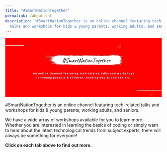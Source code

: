 ```yaml
---
title: "#SmartNationTogether"
permalink: /about-snt
description: "#SmartNationTogether is an online channel featuring tech-related
  talks and workshops for kids & young parents, working adults, and seniors."
---
```


![#SmartNationTogether Online Channel](/images/Home%20Page/snt-page-header.jpeg)

#SmartNationTogether is an online channel featuring tech-related talks and workshops for kids & young parents, working adults, and seniors.

We have a wide array of workshops available for you to learn more. Whether you are interested in learning the basics of coding or simply want to hear about the latest technological trends from subject experts, there will always be something for everyone! 

**Click on each tab above to find out more.**